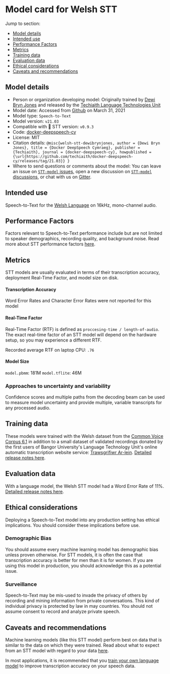 # Model card for Welsh STT

Jump to section:

- [Model details](#model-details)
- [Intended use](#intended-use)
- [Performance Factors](#performance-factors)
- [Metrics](#metrics)
- [Training data](#training-data)
- [Evaluation data](#evaluation-data)
- [Ethical considerations](#ethical-considerations)
- [Caveats and recommendations](#caveats-and-recommendations)

## Model details

- Person or organization developing model: Originally trained by [Dewi Bryn Jones](https://github.com/DewiBrynJones) and released by the [Techiaith Language Technologies Unit](https://github.com/techiaith)
- Model date: Accessed from [Github](https://github.com/techiaith/docker-deepspeech-cy/releases/tag/21.03) on March 31, 2021
- Model type: `Speech-to-Text`
- Model version: `v21.03`
- Compatible with 🐸 STT version: `v0.9.3`
- Code: [docker-deepspeech-cy](https://github.com/techiaith/docker-deepspeech-cy)
- License: MIT
- Citation details: `@misc{welsh-stt-dewibrynjones,
author = {Dewi Bryn Jones},
title = {Docker DeepSpeech Cymraeg},
publisher = {Techiaith},
journal = {docker-deepspeech-cy},
howpublished = {\url{https://github.com/techiaith/docker-deepspeech-cy/releases/tag/21.03}}
}`
- Where to send questions or comments about the model: You can leave an issue on [`STT-model` issues](https://github.com/coqui-ai/STT-models/issues), open a new discussion on [`STT-model` discussions](https://github.com/coqui-ai/STT-models/discussions), or chat with us on [Gitter](https://gitter.im/coqui-ai/).

## Intended use

Speech-to-Text for the [Welsh Language](https://en.wikipedia.org/wiki/Welsh_language) on 16kHz, mono-channel audio.

## Performance Factors

Factors relevant to Speech-to-Text performance include but are not limited to speaker demographics, recording quality, and background noise. Read more about STT performance factors [here](https://stt.readthedocs.io/en/latest/DEPLOYMENT.html#how-will-a-model-perform-on-my-data).

## Metrics

STT models are usually evaluated in terms of their transcription accuracy, deployment Real-Time Factor, and model size on disk.

#### Transcription Accuracy

Word Error Rates and Character Error Rates were not reported for this model

#### Real-Time Factor

Real-Time Factor (RTF) is defined as `proccesing-time / length-of-audio`. The exact real-time factor of an STT model will depend on the hardware setup, so you may experience a different RTF.

Recorded average RTF on laptop CPU: `.76`

#### Model Size

`model.pbmm`: 181M
`model.tflite`: 46M

### Approaches to uncertainty and variability

Confidence scores and multiple paths from the decoding beam can be used to measure model uncertainty and provide multiple, variable transcripts for any processed audio.

## Training data

These models were trained with the Welsh dataset from the [Common Voice Corpus 6.1](https://commonvoice.mozilla.org/datasets) in addition to a small dataset of validated recordings donated by the first users of Bangor University's Language Technology Unit's online automatic transcription website service: [Trawsgrifiwr Ar-lein](https://trawsgrifiwr.techiaith.cymru). [Detailed release notes here](https://github.com/techiaith/docker-deepspeech-cy/releases/tag/21.03).

## Evaluation data

With a language model, the Welsh STT model had a Word Error Rate of 11\%. [Detailed release notes here](https://github.com/techiaith/docker-deepspeech-cy/releases/tag/21.03).

## Ethical considerations

Deploying a Speech-to-Text model into any production setting has ethical implications. You should consider these implications before use.

### Demographic Bias

You should assume every machine learning model has demographic bias unless proven otherwise. For STT models, it is often the case that transcription accuracy is better for men than it is for women. If you are using this model in production, you should acknowledge this as a potential issue.

### Surveillance

Speech-to-Text may be mis-used to invade the privacy of others by recording and mining information from private conversations. This kind of individual privacy is protected by law in may countries. You should not assume consent to record and analyze private speech.

## Caveats and recommendations

Machine learning models (like this STT model) perform best on data that is similar to the data on which they were trained. Read about what to expect from an STT model with regard to your data [here](https://stt.readthedocs.io/en/latest/DEPLOYMENT.html#how-will-a-model-perform-on-my-data). 

In most applications, it is recommended that you [train your own language model](https://stt.readthedocs.io/en/latest/LANGUAGE_MODEL.html) to improve transcription accuracy on your speech data.

